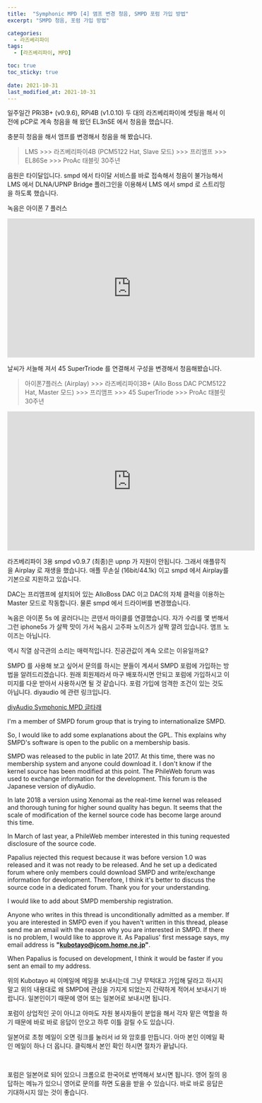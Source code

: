 ```yaml
---
title:  "Symphonic MPD [4] 앰프 변경 청음, SMPD 포럼 가입 방법"
excerpt: "SMPD 청음, 포럼 가입 방법"

categories:
  - 라즈베리파이
tags:
  - [라즈베리파이, MPD]

toc: true
toc_sticky: true
 
date: 2021-10-31
last_modified_at: 2021-10-31
---
```

일주일간 PRi3B+ (v0.9.6), RPi4B (v1.0.10) 두 대의 라즈베리파이에 셋팅을 해서 이전에 pCP로 계속 청음을 해 왔던 EL3nSE 에서 청음을 했습니다.

충분히 청음을 해서 앰프를 변경해서 청음을 해 봤습니다.

>LMS >>> 라즈베리파이4B (PCM5122 Hat, Slave 모드) >>> 프리앰프 >>> EL86Se >>> ProAc 태블릿 30주년

음원은 타이달입니다. smpd 에서 타이달 서비스를 바로 접속해서 청음이 불가능해서 LMS 에서 DLNA/UPNP Bridge 플러그인을 이용해서 LMS 에서 smpd 로 스트리밍을 하도록 했습니다.

녹음은 아이폰 7 플러스

<iframe width="560" height="315" src="https://www.youtube.com/embed/Fps27--7fsQ" frameborder="0" allowfullscreen></iframe>

날씨가 서늘해 져서 45 SuperTriode 를 연결해서 구성을 변경해서 청음해봤습니다. 

>아이폰7플러스 (Airplay) >>> 라즈베리파이3B+ (Allo Boss DAC PCM5122 Hat, Master 모드) >>> 프리앰프 >>> 45 SuperTriode >>> ProAc 태블릿 30주년 

<iframe width="560" height="315" src="https://www.youtube.com/embed/AEbnNqBUhdM" frameborder="0" allowfullscreen></iframe>

라즈베리파이 3용 smpd v0.9.7 (최종)은 upnp 가 지원이 안됩니다. 그래서 애플뮤직을 Airplay 로 재생을 했습니다. 애플 무손실 (16bit/44.1k) 이고 smpd 에서 Airplay를 기본으로 지원하고 있습니다.

DAC는 프리앰프에 설치되어 있는 AlloBoss DAC 이고 DAC의 자체 클럭을 이용하는 Master 모드로 작동합니다. 물론 smpd 에서 드라이버를 변경했습니다.

녹음은 아이폰 5s 에 굴러다니는 콘덴서 마이클를 연결했습니다. 자가 수리를 몇 번해서 그런 iphone5s 가 살짝 맛이 가서 녹음시 고주파 노이즈가 살짝 깔려 있습니다. 앰프 노이즈는 아닙니다.

역시 직열 삼극관의 소리는 매력적입니다. 진공관값이 계속 오르는 이유일까요?

SMPD 를 사용해 보고 싶어서 문의를 하시는 분들이 계셔서 SMPD 포럼에 가입하는 방법을 알려드리겠습니다. 원래 회원제라서 마구 배포하시면 안되고 포럼에 가입하시고 이미지를 다운 받아서 사용하시면 될 것 같습니다. 포럼 가입에 엄격한 조건이 있는 것도 아닙니다. diyaudio 에 관련 링크입니다.

[diyAudio Symphonic MPD 글타래](https://www.diyaudio.com/forums/vendor-s-bazaar/355137-symphonic-mpd-3.html#post6222689)

I'm a member of SMPD forum group that is trying to internationalize SMPD.

So, I would like to add some explanations about the GPL. This explains why SMPD's software is open to the public on a membership basis.

SMPD was released to the public in late 2017. At this time, there was no membership system and anyone could download it. I don't know if the kernel source has been modified at this point. The PhileWeb forum was used to exchange information for the development. This forum is the Japanese version of diyAudio.

In late 2018 a version using Xenomai as the real-time kernel was released and thorough tuning for higher sound quality has begun. It seems that the scale of modification of the kernel source code has become large around this time.

In March of last year, a PhileWeb member interested in this tuning requested disclosure of the source code.

Papalius rejected this request because it was before version 1.0 was released and it was not ready to be released. And he set up a dedicated forum where only members could download SMPD and write/exchange information for development. Therefore, I think it's better to discuss the source code in a dedicated forum. Thank you for your understanding.

I would like to add about SMPD membership registration.

Anyone who writes in this thread is unconditionally admitted as a member. If you are interested in SMPD even if you haven't written in this thread, please send me an email with the reason why you are interested in SMPD. If there is no problem, I would like to approve it. As Papalius' first message says, my email address is **"kubotayo@jcom.home.ne.jp"**.

When Papalius is focused on development, I think it would be faster if you sent an email to my address.

위의 Kubotayo 씨 이메일에 메일을 보내시는데 그냥 무턱대고 가입해 달라고 하시지 말고 위의 내용대로 왜 SMPD에 관심을 가지게 되었는지 간략하게 적어서 보내시기 바랍니다. 일본인이기 때문에 영어 또는 일본어로 보내시면 됩니다. 

포럼이 상업적인 곳이 아니고 아마도 자원 봉사자들이 분업을 해서 각자 맡은 역할을 하기 때문에 바로 바로 응답이 안오고 하루 이틀 걸릴 수도 있습니다. 

일본어로 초청 메일이 오면 링크를 눌러서 id 와 암호를 만듭니다. 아마 본인 이메일 확인 메일이 하나 더 옵니다. 클릭해서 본인 확인 하시면 절차가 끝납니다.

​

포럼은 일본어로 되어 있으니 크롬으로 한국어로 번역해서 보시면 됩니다. 영어 질의 응답하는 메뉴가 있으니 영어로 문의를 하면 도움을 받을 수 있습니다. 바로 바로 응답은 기대하시지 않는 것이 좋습니다.  
​